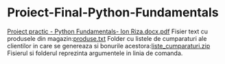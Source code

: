# Proiect-Final-Python-Fundamentals
[Proiect practic - Python Fundamentals- Ion Riza.docx.pdf](https://github.com/Scarvonna/Proiect-Final-Python-Fundamentals/files/10901133/Proiect.practic.-.Python.Fundamentals-.Ion.Riza.docx.pdf)
Fisier text cu produsele din magazin:[produse.txt](https://github.com/beluflorentina/Proiect-Final-Python-Fundamentals/files/10937590/produse.txt)
Folder cu listele de cumparaturi ale clientilor in care se genereaza si bonurile acestora:[liste_cumparaturi.zip](https://github.com/beluflorentina/Proiect-Final-Python-Fundamentals/files/10937594/liste_cumparaturi.zip)
Fisierul si folderul reprezinta argumentele in linia de comanda.
